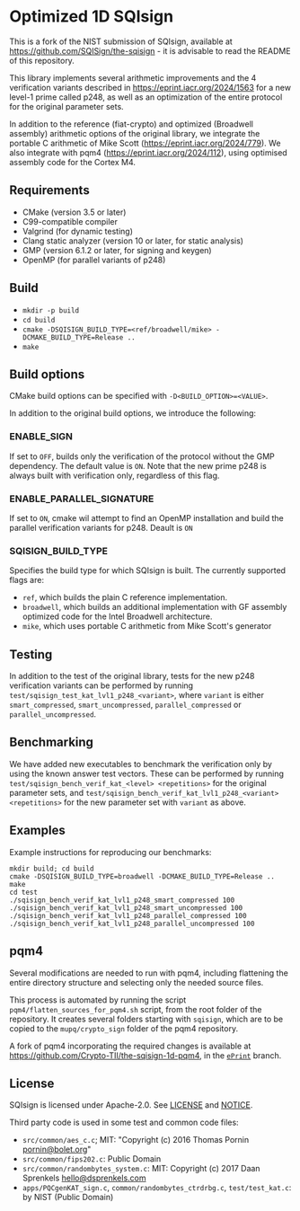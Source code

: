# Optimized 1D SQIsign

This is a fork of the NIST submission of SQIsign, available at https://github.com/SQISign/the-sqisign - it is advisable to read the README of this repository.

This library implements several arithmetic improvements and the 4 verification variants described in https://eprint.iacr.org/2024/1563 for a new level-1 prime called p248, as well as an optimization of the entire protocol for the original parameter sets.

In addition to the reference (fiat-crypto) and optimized (Broadwell assembly) arithmetic options of the original library, we integrate the portable C arithmetic of Mike Scott (https://eprint.iacr.org/2024/779). We also integrate with pqm4 (https://eprint.iacr.org/2024/112), using optimised assembly code for the Cortex M4.

## Requirements

- CMake (version 3.5 or later)
- C99-compatible compiler
- Valgrind (for dynamic testing)
- Clang static analyzer (version 10 or later, for static analysis)
- GMP (version 6.1.2 or later, for signing and keygen)
- OpenMP (for parallel variants of p248)

## Build

- `mkdir -p build`
- `cd build`
- `cmake -DSQISIGN_BUILD_TYPE=<ref/broadwell/mike> -DCMAKE_BUILD_TYPE=Release ..`
- `make`

## Build options

CMake build options can be specified with `-D<BUILD_OPTION>=<VALUE>`.

In addition to the original build options, we introduce the following:

### ENABLE_SIGN

If set to `OFF`, builds only the verification of the protocol without the GMP dependency. The default value is `ON`. Note that the new prime p248 is always built with verification only, regardless of this flag.

### ENABLE_PARALLEL_SIGNATURE

If set to `ON`, cmake wil attempt to find an OpenMP installation and build the parallel verification variants for p248. Deault is `ON`


### SQISIGN_BUILD_TYPE

Specifies the build type for which SQIsign is built. The currently supported flags are:
- `ref`, which builds the plain C reference implementation.
- `broadwell`, which builds an additional implementation with GF assembly optimized code for the Intel Broadwell architecture.
- `mike`, which uses portable C arithmetic from Mike Scott's generator


## Testing

In addition to the test of the original library, tests for the new p248 verification variants can be performed by running `test/sqisign_test_kat_lvl1_p248_<variant>`, where `variant` is either `smart_compressed`, `smart_uncompressed`, `parallel_compressed` or `parallel_uncompressed`.

## Benchmarking

We have added new executables to benchmark the verification only by using the known answer test vectors. These can be performed by running `test/sqisign_bench_verif_kat_<level> <repetitions>` for the original parameter sets, and `test/sqisign_bench_verif_kat_lvl1_p248_<variant> <repetitions>` for the new parameter set with `variant` as above.


## Examples

Example instructions for reproducing our benchmarks:
```
mkdir build; cd build
cmake -DSQISIGN_BUILD_TYPE=broadwell -DCMAKE_BUILD_TYPE=Release ..
make
cd test
./sqisign_bench_verif_kat_lvl1_p248_smart_compressed 100
./sqisign_bench_verif_kat_lvl1_p248_smart_uncompressed 100
./sqisign_bench_verif_kat_lvl1_p248_parallel_compressed 100
./sqisign_bench_verif_kat_lvl1_p248_parallel_uncompressed 100
```

## pqm4

Several modifications are needed to run with pqm4, including flattening the entire directory structure and selecting only the needed source files.

This process is automated by running the script `pqm4/flatten_sources_for_pqm4.sh` script, from the root folder of the repository. It creates several folders starting with `sqisign`, which are to be copied to the `mupq/crypto_sign` folder of the pqm4 repository.

A fork of pqm4 incorporating the required changes is available at
https://github.com/Crypto-TII/the-sqisign-1d-pqm4, in the
[`ePrint`](https://github.com/Crypto-TII/the-sqisign-1d-pqm4/tree/ePrint) branch.


## License

SQIsign is licensed under Apache-2.0. See [LICENSE](LICENSE) and [NOTICE](NOTICE).

Third party code is used in some test and common code files:

- `src/common/aes_c.c`; MIT: "Copyright (c) 2016 Thomas Pornin <pornin@bolet.org>"
- `src/common/fips202.c`: Public Domain
- `src/common/randombytes_system.c`: MIT: Copyright (c) 2017 Daan Sprenkels <hello@dsprenkels.com>
- `apps/PQCgenKAT_sign.c`, `common/randombytes_ctrdrbg.c`, `test/test_kat.c`: by NIST (Public Domain)
